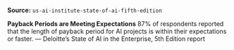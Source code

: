 **Source:** `us-ai-institute-state-of-ai-fifth-edition`

**Payback Periods are Meeting Expectations**
87% of respondents reported that the length of payback period for AI projects is within their expectations or faster.
— Deloitte’s State of AI in the Enterprise, 5th Edition report
